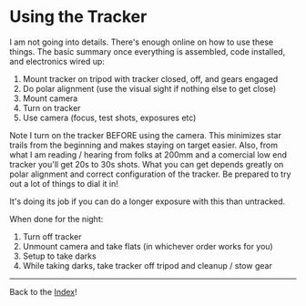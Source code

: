 # Using the Tracker

I am not going into details.  There's enough online on how to use these things.  The basic summary once everything is assembled, code installed, and electronics wired up:

1. Mount tracker on tripod with tracker closed, off, and gears engaged
2. Do polar alignment (use the visual sight if nothing else to get close)
3. Mount camera
4. Turn on tracker
5. Use camera (focus, test shots, exposures etc)

Note I turn on the tracker BEFORE using the camera.  This minimizes star trails from the beginning and makes staying on target easier.  Also, from what I am reading / hearing from folks at 200mm and a comercial low end tracker you'll get 20s to 30s shots.  What you can get depends greatly on polar alignment and correct configuration of the tracker.  Be prepared to try out a lot of things to dial it in!

It's doing its job if you can do a longer exposure with this than untracked.

When done for the night:

1. Turn off tracker
2. Unmount camera and take flats (in whichever order works for you)
4. Setup to take darks
5. While taking darks, take tracker off tripod and cleanup / stow gear



---
Back to the [Index](00-index.md)!